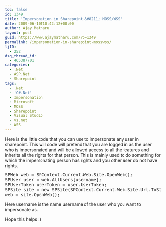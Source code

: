 ```yaml
---
toc: false
id: 1349
title: 'Impersonation in Sharepoint &#8211; MOSS/WSS'
date: 2009-06-10T10:42:12+00:00
author: Ajay Matharu
layout: post
guid: https://www.ajaymatharu.com/?p=1349
permalink: /impersonation-in-sharepoint-mosswss/
ljID:
  - 252
dsq_thread_id:
  - 465387701
categories:
  - .Net
  - ASP.Net
  - Sharepoint
tags:
  - .Net
  - 'C#.Net'
  - Impersonation
  - Microsoft
  - MOSS
  - Sharepoint
  - Visual Studio
  - vs.net
  - WSS
---
```

Here is the little code that you can use to impersonate any user in sharepoint. This will code will pretend that you are logged in as the user who is impersonated and will be allowed access to all the features and inherits all the rights for that person. This is mainly used to do something for which the impersonating person has rights and you other user do not have rights.

<pre name="code" class="c-sharp">SPWeb web = SPContext.Current.Web.Site.OpenWeb();
SPUser user = web.AllUsers[username];
SPUserToken userToken = user.UserToken;
SPSite site = new SPSite(SPContext.Current.Web.Site.Url.ToString(), userToken);
web = site.OpenWeb();
</pre>

Here username is the name username of the user who you want to impersonate as.

Hope this helps <img src="https://www.ajaymatharu.com/wp-includes/images/smilies/simple-smile.png" alt=":)" class="wp-smiley" style="height: 1em; max-height: 1em;" />
